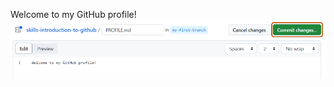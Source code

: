  Welcome to my GitHub profile!
 <img alt="profile.md file screenshot" src="/images/my-profile-file.png"/>
